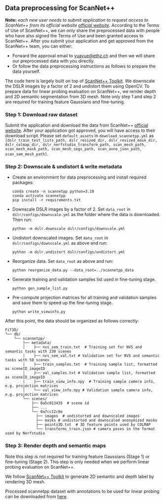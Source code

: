 ## Data preprocessing for ScanNet++

**Note:** *each new user needs to submit application to request access to ScanNet++ from its official website [official website](https://kaldir.vc.in.tum.de/scannetpp/).* According to the Terms of Use of ScanNet++, we can only share the preprocessed data with people who have also signed the Terms of Use and been granted access to ScanNet++. After you submit your application and get approved from the ScanNet++ team, you can either:

* Forward the approval email to yuayue@ethz.ch and then we will share our preprocessed data with you directly.
* Or follow the data preprocessing instructions as follows to prepare the data yourself.

The code here is largely built on top of [ScanNet++ Toolkit](https://github.com/scannetpp/scannetpp). We downscale the DSLR images by a factor of 2 and undistort them using OpenCV. To prepare data for linear probing evaluation on ScanNet++, we render depth and 2D semantic segmentation from 3D mesh. Note only step 1 and step 2 are required for training feature Gaussians and fine-tuning. 

### Step 1: Download raw dataset

Submit the application and download the data from ScanNet++ [official website](https://kaldir.vc.in.tum.de/scannetpp/). After your application got approved, you will have access to their download script. Please set ```default_assets``` in ```download_scannetpp.yml``` as ```[dslr_train_test_lists_path, dslr_resized_dir, dslr_resized_mask_dir, dslr_colmap_dir, dslr_nerfstudio_transform_path, scan_mesh_path, scan_mesh_mask_path, scan_mesh_segs_path, scan_anno_json_path, scan_sem_mesh_path]```.

### Step 2: Downscale & undistort & write metadata

* Create an environment for data preprocessing and install required packages:
  ```shell
  conda create -n scannetpp python=3.10
  conda activate scannetpp
  pip install -r requirements.txt
  ```
* Downscale DSLR images by a factor of 2. Set ```data_root``` in ```dslr/configs/downscale.yml``` as the folder where the data is downloaded. Then run:
  ```shell
  python -m dslr.downscale dslr/configs/downscale.yml
  ```
* Undistort downscaled images. Set ```data_root``` in ```dslr/configs/downscale.yml``` as above and run:
  ```shell
  python -m dslr.undistort dslr/configs/undistort.yml
  ```
* Reorganize data. Set ```data_root``` as above and run:
  ```shell
  python reorganize_data.py --data_root=../scannetpp_data
  ```
* Generate training and validation samples list used in fine-tuning stage.
  ```shell
  python gen_sample_list.py
  ```
* Pre-compute projection matrices for all training and validation samples and save them to speed up the fine-tuning stage. 
  ```shell
  python write_viewinfo.py
  ```


After this point, the data should be organized as follows correctly:
```
FiT3D/
└── db/
    └── scannetpp/
        ├── metadata/
        |    ├── nvs_sem_train.txt  # Training set for NVS and semantic tasks with 230 scenes
        |    ├── nvs_sem_val.txt # Validation set for NVS and semantic tasks with 50 scenes
        |    ├── train_samples.txt  # Training sample list, formatted as sceneID_imageID
        |    ├── val_samples.txt # Validation sample list, formatted as sceneID_imageID
        |    ├── train_view_info.npy  # Training sample camera info, e.g. projection matrices
        |    └── val_view_info.npy # Validation sample camera info, e.g. projection matrices
        └── scenes/
            ├── 0a5c013435  # scene id
            ├── ...
            └── 0a7cc12c0e
              ├── images  # undistorted and downscaled images
              ├── masks # undistorted and downscaled anonymized masks
              ├── points3D.txt  # 3D feature points used by COLMAP
              └── transforms_train.json # camera poses in the format used by Nerfstudio
```
### Step 3: Render depth and semantic maps

Note this step is not required for training feature Gaussians (Stage 1) or fine-tuning (Stage 2). This step is only needed when we perform linear probing evaluation on ScanNet++. 

We follow [ScanNet++ Toolkit](https://github.com/scannetpp/scannetpp) to generate 2D semantic and depth label by rendering 3D mesh.

Processed scannetpp dataset with annotations to be used for linear probing can be downloaded from [here](https://drive.google.com/file/d/18BGnCzk51nv79M-SiJ6ezX2WOTcQDZyi/view?usp=sharing).
